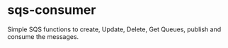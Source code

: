 # sqs-consumer
Simple SQS functions to create, Update, Delete, Get Queues, publish and consume the messages.
